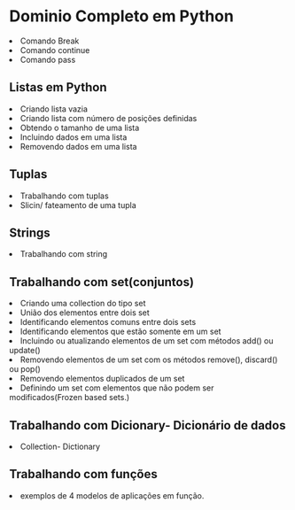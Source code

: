 # Dominio Completo em Python 
<li>Comando Break<br>
<li>Comando continue<br>
<li>Comando pass<br>
<h2>Listas em Python</h2>
<li>Criando lista vazia<br>
<li>Criando lista com número de posições definidas<br>
<li>Obtendo o tamanho de uma lista<br>
<li>Incluindo dados em uma lista<br>
<li>Removendo dados em uma lista<br>
<h2>Tuplas</h2>
<li>Trabalhando com tuplas<br>
<li>Slicin/ fateamento de uma tupla
<h2>Strings</h2>
<li>Trabalhando com string<br>
<h2>Trabalhando com set(conjuntos)</h2>
<li>Criando uma collection do tipo set<br>
<li>União dos elementos entre dois set<br>
<li>Identificando elementos comuns entre dois sets
<li>Identificando elementos que estão somente em um set</li>
<li>Incluindo ou atualizando elementos de um set com métodos add() ou update()</li>
<li>Removendo elementos de um set com os métodos remove(), discard() ou pop()</li>
<li>Removendo elementos duplicados de um set</li>
<li>Definindo um set com elementos que não podem ser modificados(Frozen based sets.)</li>
<h2>Trabalhando com Dicionary- Dicionário de dados</h2>
<li>Collection- Dictionary</li>
<h2>Trabalhando com funções </h2>
<li>exemplos de 4 modelos de aplicações em função.</li>
